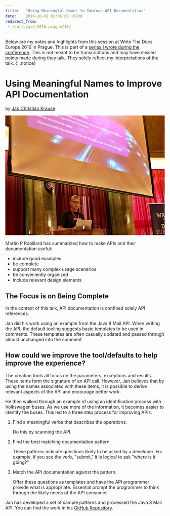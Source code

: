 ```yaml
---
title:   "Using Meaningful Names to Improve API Documentation"
date:    2016-10-01 01:06:00 +0200
redirect_from:
 - /colls/wtd-2016-prague/16/
---
```


Below are my notes and highlights from this session at Write The Docs
Europe 2016 in Prague.  This is part of a [series I wrote during the
conference](/technology/2016/09/20/wtd.html).  This is not meant to be
transcriptions and may have missed points made during they talk.
They solely reflect my interpretations of the talk.
{: .notice}

# Using Meaningful Names to Improve API Documentation

by [Jan Christian Krause](https://twitter.com/idocit)

![](/img/2016/WTD/Jan.jpg)

Martin P Robillard has summarized how to make APIs and their documentation useful:

* include good examples
* be complete
* support many complex usage scenarios
* be conveniently organized
* include relevant design elements

## The Focus is on Being Complete

In the context of this talk, API documentation is confined solely API references.

Jan did his work using an example from the Java 8 Mail API.  When writing
the API, the default tooling suggests basic templates to be used in comments.
These templates are often casually updated and passed through almost unchanged into the comment.

## How could we improve the tool/defaults to help improve the experience?

The creation tools all focus on the parameters, exceptions and results.
These items form the signature of an API call.  However, Jan believes
that by using the names associated with these items, it is possible to
derive relevant aspects of the API and encourage better work.

He then walked through an example of using an identification process with
Volkswagen buses.  As we use more of the information, it becomes easier to
identify the buses.  This led to a three step process for improving APIs:

1. Find a meaningful verbs that describes the operations.

    Do this by scanning the API.

1. Find the best matching documentation pattern.

    These patterns indicate questions likely to be asked by a developer.
    For example, if you see the verb, "submit," it is logical to ask
    "where is it going?"

1. Match the API documentation against the pattern.

    Offer these questions as templates and have the API programmer
    provide what is appropriate.  Essential prompt the programmer to
    think through the likely needs of the API consumer.

Jan has developed a set of sample patterns and processed
the Java 8 Mail API.  You can find the work in his [GitHub
Repository](https://github.com/jankrause/wtd-2016).

